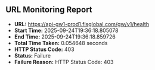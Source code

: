 ## URL Monitoring Report

- **URL:** https://api-gw1-prod1.fisglobal.com/gw/v1/health
- **Start Time:** 2025-09-24T19:36:18.805078
- **End Time:** 2025-09-24T19:36:18.859726
- **Total Time Taken:** 0.054648 seconds
- **HTTP Status Code:** 403
- **Status:** Failure
- **Failure Reason:** HTTP Status Code: 403
